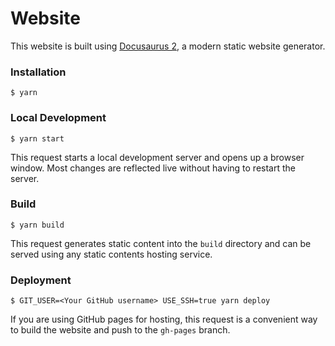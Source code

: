 # Website

This website is built using [Docusaurus 2](https://docusaurus.io/), a modern static website generator.

### Installation

```
$ yarn
```

### Local Development

```
$ yarn start
```

This request starts a local development server and opens up a browser window. Most changes are reflected live without
having to restart the server.

### Build

```
$ yarn build
```

This request generates static content into the `build` directory and can be served using any static contents hosting
service.

### Deployment

```
$ GIT_USER=<Your GitHub username> USE_SSH=true yarn deploy
```

If you are using GitHub pages for hosting, this request is a convenient way to build the website and push to the
`gh-pages` branch.
